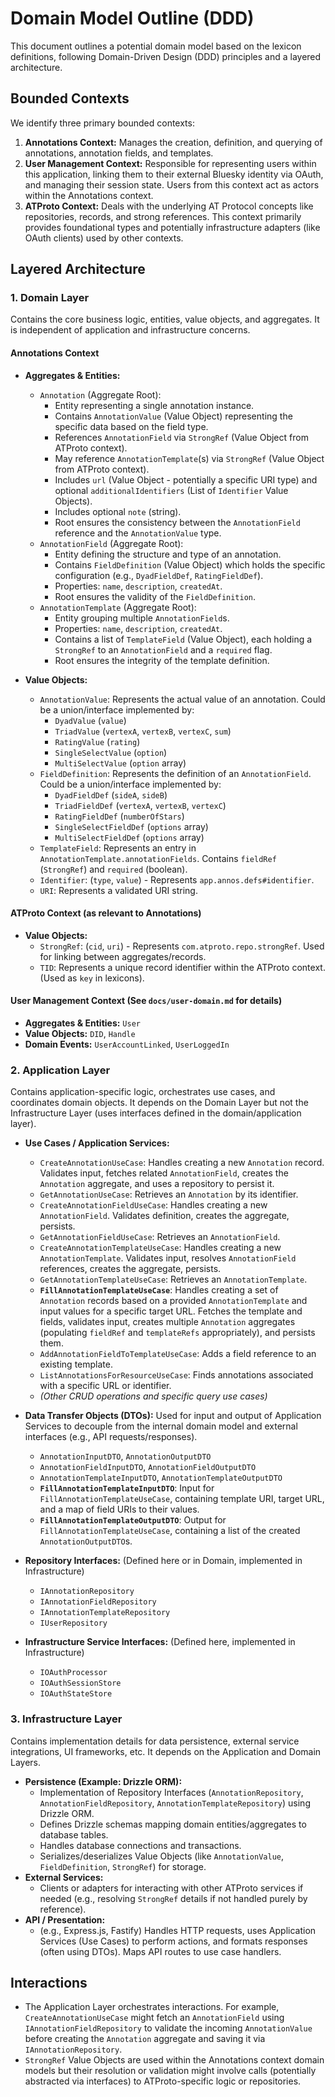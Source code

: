 # Domain Model Outline (DDD)

This document outlines a potential domain model based on the lexicon definitions, following Domain-Driven Design (DDD) principles and a layered architecture.

## Bounded Contexts

We identify three primary bounded contexts:

1.  **Annotations Context:** Manages the creation, definition, and querying of annotations, annotation fields, and templates.
2.  **User Management Context:** Responsible for representing users within this application, linking them to their external Bluesky identity via OAuth, and managing their session state. Users from this context act as actors within the Annotations context.
3.  **ATProto Context:** Deals with the underlying AT Protocol concepts like repositories, records, and strong references. This context primarily provides foundational types and potentially infrastructure adapters (like OAuth clients) used by other contexts.

## Layered Architecture

### 1. Domain Layer

Contains the core business logic, entities, value objects, and aggregates. It is independent of application and infrastructure concerns.

#### Annotations Context

- **Aggregates & Entities:**
  - `Annotation` (Aggregate Root):
    - Entity representing a single annotation instance.
    - Contains `AnnotationValue` (Value Object) representing the specific data based on the field type.
    - References `AnnotationField` via `StrongRef` (Value Object from ATProto context).
    - May reference `AnnotationTemplate`(s) via `StrongRef` (Value Object from ATProto context).
    - Includes `url` (Value Object - potentially a specific URI type) and optional `additionalIdentifiers` (List of `Identifier` Value Objects).
    - Includes optional `note` (string).
    - Root ensures the consistency between the `AnnotationField` reference and the `AnnotationValue` type.
  - `AnnotationField` (Aggregate Root):
    - Entity defining the structure and type of an annotation.
    - Contains `FieldDefinition` (Value Object) which holds the specific configuration (e.g., `DyadFieldDef`, `RatingFieldDef`).
    - Properties: `name`, `description`, `createdAt`.
    - Root ensures the validity of the `FieldDefinition`.
  - `AnnotationTemplate` (Aggregate Root):
    - Entity grouping multiple `AnnotationField`s.
    - Properties: `name`, `description`, `createdAt`.
    - Contains a list of `TemplateField` (Value Object), each holding a `StrongRef` to an `AnnotationField` and a `required` flag.
    - Root ensures the integrity of the template definition.

- **Value Objects:**
  - `AnnotationValue`: Represents the actual value of an annotation. Could be a union/interface implemented by:
    - `DyadValue` (`value`)
    - `TriadValue` (`vertexA`, `vertexB`, `vertexC`, `sum`)
    - `RatingValue` (`rating`)
    - `SingleSelectValue` (`option`)
    - `MultiSelectValue` (`option` array)
  - `FieldDefinition`: Represents the definition of an `AnnotationField`. Could be a union/interface implemented by:
    - `DyadFieldDef` (`sideA`, `sideB`)
    - `TriadFieldDef` (`vertexA`, `vertexB`, `vertexC`)
    - `RatingFieldDef` (`numberOfStars`)
    - `SingleSelectFieldDef` (`options` array)
    - `MultiSelectFieldDef` (`options` array)
  - `TemplateField`: Represents an entry in `AnnotationTemplate.annotationFields`. Contains `fieldRef` (`StrongRef`) and `required` (boolean).
  - `Identifier`: (`type`, `value`) - Represents `app.annos.defs#identifier`.
  - `URI`: Represents a validated URI string.

#### ATProto Context (as relevant to Annotations)

- **Value Objects:**
  - `StrongRef`: (`cid`, `uri`) - Represents `com.atproto.repo.strongRef`. Used for linking between aggregates/records.
  - `TID`: Represents a unique record identifier within the ATProto context. (Used as `key` in lexicons).

#### User Management Context (See `docs/user-domain.md` for details)

- **Aggregates & Entities:** `User`
- **Value Objects:** `DID`, `Handle`
- **Domain Events:** `UserAccountLinked`, `UserLoggedIn`

### 2. Application Layer

Contains application-specific logic, orchestrates use cases, and coordinates domain objects. It depends on the Domain Layer but not the Infrastructure Layer (uses interfaces defined in the domain/application layer).

- **Use Cases / Application Services:**
  - `CreateAnnotationUseCase`: Handles creating a new `Annotation` record. Validates input, fetches related `AnnotationField`, creates the `Annotation` aggregate, and uses a repository to persist it.
  - `GetAnnotationUseCase`: Retrieves an `Annotation` by its identifier.
  - `CreateAnnotationFieldUseCase`: Handles creating a new `AnnotationField`. Validates definition, creates the aggregate, persists.
  - `GetAnnotationFieldUseCase`: Retrieves an `AnnotationField`.
  - `CreateAnnotationTemplateUseCase`: Handles creating a new `AnnotationTemplate`. Validates input, resolves `AnnotationField` references, creates the aggregate, persists.
  - `GetAnnotationTemplateUseCase`: Retrieves an `AnnotationTemplate`.
  - **`FillAnnotationTemplateUseCase`**: Handles creating a set of `Annotation` records based on a provided `AnnotationTemplate` and input values for a specific target URL. Fetches the template and fields, validates input, creates multiple `Annotation` aggregates (populating `fieldRef` and `templateRefs` appropriately), and persists them.
  - `AddAnnotationFieldToTemplateUseCase`: Adds a field reference to an existing template.
  - `ListAnnotationsForResourceUseCase`: Finds annotations associated with a specific URL or identifier.
  - _(Other CRUD operations and specific query use cases)_

- **Data Transfer Objects (DTOs):** Used for input and output of Application Services to decouple from the internal domain model and external interfaces (e.g., API requests/responses).
  - `AnnotationInputDTO`, `AnnotationOutputDTO`
  - `AnnotationFieldInputDTO`, `AnnotationFieldOutputDTO`
  - `AnnotationTemplateInputDTO`, `AnnotationTemplateOutputDTO`
  - **`FillAnnotationTemplateInputDTO`**: Input for `FillAnnotationTemplateUseCase`, containing template URI, target URL, and a map of field URIs to their values.
  - **`FillAnnotationTemplateOutputDTO`**: Output for `FillAnnotationTemplateUseCase`, containing a list of the created `AnnotationOutputDTO`s.

- **Repository Interfaces:** (Defined here or in Domain, implemented in Infrastructure)
  - `IAnnotationRepository`
  - `IAnnotationFieldRepository`
  - `IAnnotationTemplateRepository`
  - `IUserRepository`

- **Infrastructure Service Interfaces:** (Defined here, implemented in Infrastructure)
  - `IOAuthProcessor`
  - `IOAuthSessionStore`
  - `IOAuthStateStore`

### 3. Infrastructure Layer

Contains implementation details for data persistence, external service integrations, UI frameworks, etc. It depends on the Application and Domain Layers.

- **Persistence (Example: Drizzle ORM):**
  - Implementation of Repository Interfaces (`AnnotationRepository`, `AnnotationFieldRepository`, `AnnotationTemplateRepository`) using Drizzle ORM.
  - Defines Drizzle schemas mapping domain entities/aggregates to database tables.
  - Handles database connections and transactions.
  - Serializes/deserializes Value Objects (like `AnnotationValue`, `FieldDefinition`, `StrongRef`) for storage.
- **External Services:**
  - Clients or adapters for interacting with other ATProto services if needed (e.g., resolving `StrongRef` details if not handled purely by reference).
- **API / Presentation:**
  - (e.g., Express.js, Fastify) Handles HTTP requests, uses Application Services (Use Cases) to perform actions, and formats responses (often using DTOs). Maps API routes to use case handlers.

## Interactions

- The Application Layer orchestrates interactions. For example, `CreateAnnotationUseCase` might fetch an `AnnotationField` using `IAnnotationFieldRepository` to validate the incoming `AnnotationValue` before creating the `Annotation` aggregate and saving it via `IAnnotationRepository`.
- `StrongRef` Value Objects are used within the Annotations context domain models but their resolution or validation might involve calls (potentially abstracted via interfaces) to ATProto-specific logic or repositories.
